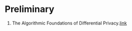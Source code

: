 # Preliminary 
1. The Algorithmic Foundations of Differential Privacy.[link](https://www.cis.upenn.edu/~aaroth/Papers/privacybook.pdf)
